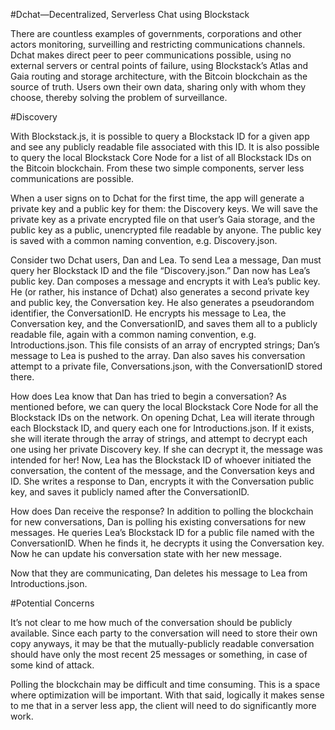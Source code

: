 #Dchat—Decentralized, Serverless Chat using Blockstack

There are countless examples of governments, corporations and other actors monitoring, surveilling and restricting communications channels. Dchat makes direct peer to peer communications possible, using no external servers or central points of failure, using Blockstack’s Atlas and Gaia routing and storage architecture, with the Bitcoin blockchain as the source of truth. Users own their own data, sharing only with whom they choose, thereby solving the problem of surveillance.

#Discovery

With Blockstack.js, it is possible to query a Blockstack ID for a given app and see any publicly readable file associated with this ID. It is also possible to query the local Blockstack Core Node for a list of all Blockstack IDs on the Bitcoin blockchain. From these two simple components, server less communications are possible.

When a user signs on to Dchat for the first time, the app will generate a private key and a public key for them: the Discovery keys. We will save the private key as a private encrypted file on that user’s Gaia storage, and the public key as a public, unencrypted file readable by anyone. The public key is saved with a common naming convention, e.g. Discovery.json.

Consider two Dchat users, Dan and Lea. To send Lea a message, Dan must query her Blockstack ID and the file “Discovery.json.” Dan now has Lea’s public key. Dan composes a message and encrypts it with Lea’s public key. He (or rather, his instance of Dchat) also generates a second private key and public key, the Conversation key. He also generates a pseudorandom identifier, the ConversationID. He encrypts his message to Lea, the Conversation key, and the ConversationID, and saves them all to a publicly readable file, again with a common naming convention, e.g. Introductions.json. This file consists of an array of encrypted strings; Dan’s message to Lea is pushed to the array. Dan also saves his conversation attempt to a private file, Conversations.json, with the ConversationID stored there.

How does Lea know that Dan has tried to begin a conversation? As mentioned before, we can query the local Blockstack Core Node for all the Blockstack IDs on the network. On opening Dchat, Lea will iterate through each Blockstack ID, and query each one for Introductions.json. If it exists, she will iterate through the array of strings, and attempt to decrypt each one using her private Discovery key. If she can decrypt it, the message was intended for her! Now, Lea has the Blockstack ID of whoever initiated the conversation, the content of the message, and the Conversation keys and ID. She writes a response to Dan, encrypts it with the Conversation public key, and saves it publicly named after the ConversationID.

How does Dan receive the response? In addition to polling the blockchain for new conversations, Dan is polling his existing conversations for new messages. He queries Lea’s Blockstack ID for a public file named with the ConversationID. When he finds it, he decrypts it using the Conversation key. Now he can update his conversation state with her new message.

Now that they are communicating, Dan deletes his message to Lea from Introductions.json.

#Potential Concerns

It’s not clear to me how much of the conversation should be publicly available. Since each party to the conversation will need to store their own copy anyways, it may be that the mutually-publicly readable conversation should have only the most recent 25 messages or something, in case of some kind of attack.

Polling the blockchain may be difficult and time consuming. This is a space where optimization will be important. With that said, logically it makes sense to me that in a server less app, the client will need to do significantly more work.
